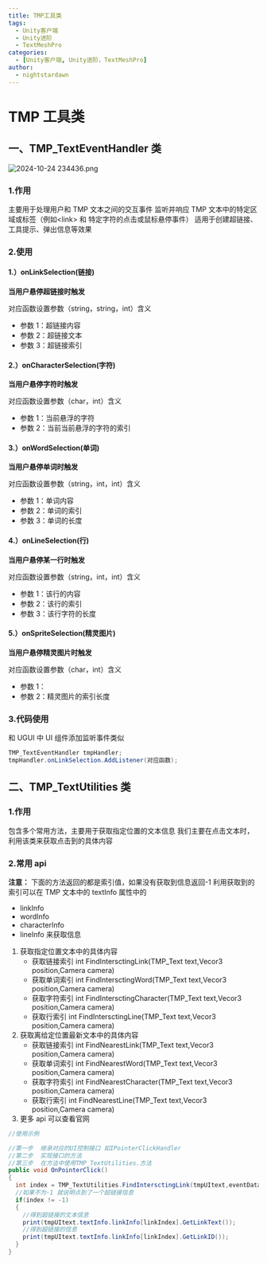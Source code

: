 ```yaml
---
title: TMP工具类
tags:
  - Unity客户端
  - Unity进阶
  - TextMeshPro
categories:
  - [Unity客户端, Unity进阶，TextMeshPro]
author:
  - nightstardawn
---
```


# TMP 工具类

## 一、TMP_TextEventHandler 类

![ 2024-10-24 234436.png](https://s2.loli.net/2024/10/24/fsMqlkPvJwpA5XD.png)

### 1.作用

主要用于处理用户和 TMP 文本之间的交互事件
监听并响应 TMP 文本中的特定区域或标签（例如\<link> 和 特定字符的点击或鼠标悬停事件）
适用于创建超链接、工具提示、弹出信息等效果

### 2.使用

#### 1.）onLinkSelection(链接)

**当用户悬停超链接时触发**

对应函数设置参数（string，string，int）含义

- 参数 1：超链接内容
- 参数 2：超链接文本
- 参数 3：超链接索引

#### 2.）onCharacterSelection(字符)

**当用户悬停字符时触发**

对应函数设置参数（char，int）含义

- 参数 1：当前悬浮的字符
- 参数 2：当前当前悬浮的字符的索引

#### 3.）onWordSelection(单词)

**当用户悬停单词时触发**

对应函数设置参数（string，int，int）含义

- 参数 1：单词内容
- 参数 2：单词的索引
- 参数 3：单词的长度

#### 4.）onLineSelection(行)

**当用户悬停某一行时触发**

对应函数设置参数（string，int，int）含义

- 参数 1：该行的内容
- 参数 2：该行的索引
- 参数 3：该行字符的长度

#### 5.）onSpriteSelection(精灵图片)

**当用户悬停精灵图片时触发**

对应函数设置参数（char，int）含义

- 参数 1：
- 参数 2：精灵图片的索引长度

### 3.代码使用

和 UGUI 中 UI 组件添加监听事件类似

```cs
TMP_TextEventHandler tmpHandler;
tmpHandler.onLinkSelection.AddListener(对应函数);
```

## 二、TMP_TextUtilities 类

### 1.作用

包含多个常用方法，主要用于获取指定位置的文本信息
我们主要在点击文本时，利用该类来获取点击到的具体内容

### 2.常用 api

**注意：**
下面的方法返回的都是索引值，如果没有获取到信息返回-1
利用获取到的索引可以在 TMP 文本中的 textInfo 属性中的

- linkInfo
- wordInfo
- characterInfo
- lineInfo
  来获取信息

1. 获取指定位置文本中的具体内容
   - 获取链接索引 int FindIntersctingLink(TMP_Text text,Vecor3 position,Camera camera)
   - 获取单词索引 int FindIntersctingWord(TMP_Text text,Vecor3 position,Camera camera)
   - 获取字符索引 int FindIntersctingCharacter(TMP_Text text,Vecor3 position,Camera camera)
   - 获取行索引 int FindIntersctingLine(TMP_Text text,Vecor3 position,Camera camera)
2. 获取离给定位置最新文本中的具体内容
   - 获取链接索引 int FindNearestLink(TMP_Text text,Vecor3 position,Camera camera)
   - 获取单词索引 int FindNearestWord(TMP_Text text,Vecor3 position,Camera camera)
   - 获取字符索引 int FindNearestCharacter(TMP_Text text,Vecor3 position,Camera camera)
   - 获取行索引 int FindNearestLine(TMP_Text text,Vecor3 position,Camera camera)
3. 更多 api 可以查看官网

```cs
//使用示例

//第一步  继承对应的UI控制接口 如IPointerClickHandler
//第二步  实现接口的方法
//第三步  在方法中使用TMP_TextUtilities.方法
public void OnPointerClick()
{
  int index = TMP_TextUtilities.FindIntersctingLink(tmpUItext,eventData.position,null);
  //如果不为-1 就说明点到了一个超链接信息
  if(index != -1)
  {
    //得到超链接的文本信息
    print(tmpUItext.textInfo.linkInfo[linkIndex].GetLinkText());
    //得到超链接的信息
    print(tmpUItext.textInfo.linkInfo[linkIndex].GetLinkID());
  }
}

```
